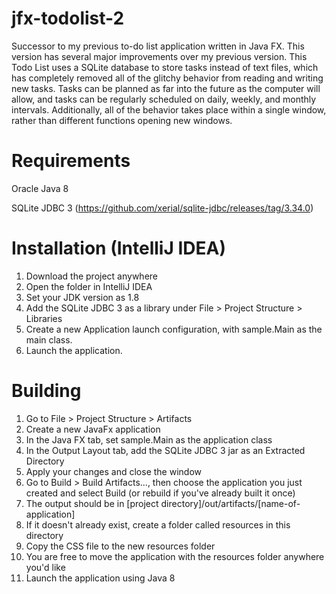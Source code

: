 # jfx-todolist-2
Successor to my previous to-do list application written in Java FX.
This version has several major improvements over my previous version. This Todo List uses a SQLite database to store tasks instead of text files, which has completely removed all of the glitchy behavior from reading and writing new tasks. Tasks can be planned as far into the future as the computer will allow, and tasks can be regularly scheduled on daily, weekly, and monthly intervals. Additionally, all of the behavior takes place within a single window, rather than different functions opening new windows.

# Requirements
Oracle Java 8

SQLite JDBC 3 (https://github.com/xerial/sqlite-jdbc/releases/tag/3.34.0)

# Installation (IntelliJ IDEA)
1. Download the project anywhere
2. Open the folder in IntelliJ IDEA
3. Set your JDK version as 1.8
4. Add the SQLite JDBC 3 as a library under File > Project Structure > Libraries
5. Create a new Application launch configuration, with sample.Main as the main class.
6. Launch the application.

# Building
1. Go to File > Project Structure > Artifacts
2. Create a new JavaFx application
3. In the Java FX tab, set sample.Main as the application class
4. In the Output Layout tab, add the SQLite JDBC 3 jar as an Extracted Directory
5. Apply your changes and close the window
6. Go to Build > Build Artifacts..., then choose the application you just created and select Build (or rebuild if you've already built it once)
7. The output should be in [project directory]/out/artifacts/[name-of-application]
8. If it doesn't already exist, create a folder called resources in this directory
9. Copy the CSS file to the new resources folder
10. You are free to move the application with the resources folder anywhere you'd like
11. Launch the application using Java 8
